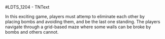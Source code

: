 #LDTS_1204 - TNText

In this exciting game, players must attemp to eliminate each other by placing bombs and avoiding them, and be the last one standing. The players navigate through a grid-based maze where some walls can be broke by bombs and others cannot.
